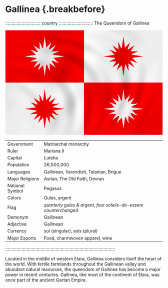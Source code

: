 # Gallinea                                        {.breakbefore}

:::::::::::::::::::::::::::: country :::::::::::::::::::::::::::
The Queendom of Gallinea

![Flag of Gallinea](assets/Flags/Gallinea.png "Flag of Gallinea")

|                 |                                                                   |
| --------------- | ----------------------------------------------------------------- |
| Government      | Matriarchal monarchy                                              |
| Ruler           | Mariana II                                                        |
| Capital         | Lutetia                                                           |
| Population      | 26,500,000                                                        |
| Languages       | Gallinean, Varendish, Talanian, Brigue                            |
| Major Religions | Asrian, The Old Faith, Devran                                     |
| National Symbol | Pegasus                                                           |
| Colors          | Gules, argent                                                     |
| Flag            | *quarterly gules & argent, four soleils-de-essere counterchanged* |
| Demonym         | Gallinean                                                         |
| Adjective       | Gallinean                                                         |
| Currency        | sol (singular), sols (plural)                                     |
| Major Exports   | Food, charmwoven apparel, wine                                    |
:::::::::::::::::::::::::::::::::::::::::::::::::::::::::::::::::::::::::::::::::::::::

Located in the middle of western Elara, Gallinea considers itself the heart of the world. 
With fertile farmlands throughout the Gallinean valley and abundant natural resources, 
the queendom of Gallinea has become a major power in recent centuries. Gallinea, 
like most of the continent of Elara, was once part of the ancient Qartan Empire.

